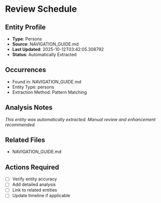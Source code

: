 # Review Schedule

## Entity Profile
- **Type**: Persons
- **Source**: NAVIGATION_GUIDE.md
- **Last Updated**: 2025-10-12T03:42:05.308792
- **Status**: Automatically Extracted

## Occurrences
- Found in: NAVIGATION_GUIDE.md
- Entity Type: persons
- Extraction Method: Pattern Matching

## Analysis Notes
*This entity was automatically extracted. Manual review and enhancement recommended.*

## Related Files
- NAVIGATION_GUIDE.md

## Actions Required
- [ ] Verify entity accuracy
- [ ] Add detailed analysis
- [ ] Link to related entities
- [ ] Update timeline if applicable
